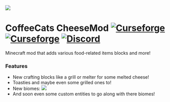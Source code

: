 <img src="https://i.imgur.com/rhx5rd4.png"/>

# CoffeeCats CheeseMod [![Curseforge](http://cf.way2muchnoise.eu/full_cheesemod_downloads.svg)](https://minecraft.curseforge.com/projects/cheesemod) [![Curseforge](http://cf.way2muchnoise.eu/versions/For%20MC_cheesemod_all.svg)](https://minecraft.curseforge.com/projects/cheesemod) [![Discord](https://img.shields.io/discord/416514612977205248?label=discord&logo=discord&color=7289da)](https://discord.gg/vjHmHE9)

Minecraft mod that adds various food-related items blocks and more!
### Features

* New crafting blocks like a grill or melter for some melted cheese!
* Toasties and maybe even some grilled ones to!
* New biomes:
![](https://i.imgur.com/5CGlPIO.png)
* And soon even some custom entities to go along with there biomes!
